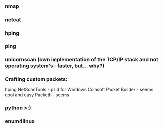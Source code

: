 ### nmap
### netcat
### hping
### ping
### unicornscan (own implementation of the TCP/IP stack and not operating system's - faster, but... why?)


### Crafting custom packets:
hping
NetScanTools - paid for Windows
Colasoft Packet Builder - seems cool and easy
Packeth - seems 

### python >:)

### enum4linux
